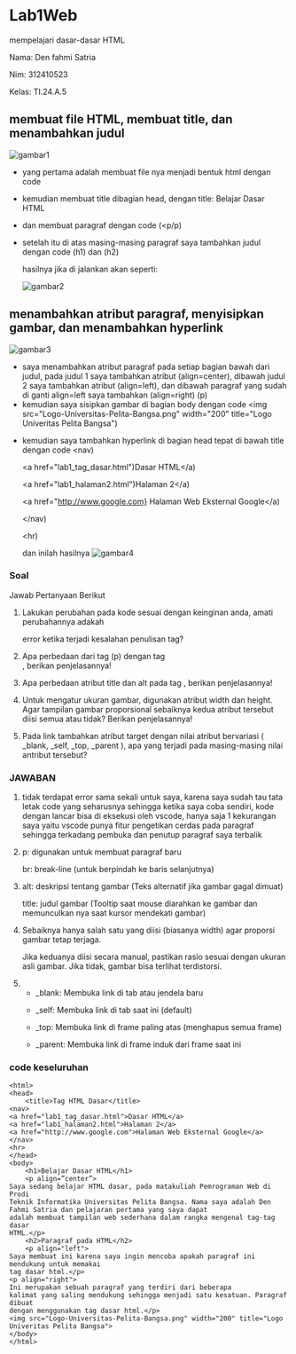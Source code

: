 # Lab1Web
mempelajari dasar-dasar HTML <p>
Nama: Den fahmi Satria <p>
Nim: 312410523 <p>
Kelas: TI.24.A.5 <p>
## membuat file HTML, membuat title, dan menambahkan judul
![gambar1](m1.PNG) 
- yang pertama adalah membuat file nya menjadi bentuk html dengan code <!doctype html> <p>
- kemudian membuat title dibagian head, dengan title: Belajar Dasar HTML <p>
- dan membuat paragraf dengan code (<p/p) <p>
- setelah itu di atas masing-masing paragraf saya tambahkan judul dengan code (h1) dan (h2) <p>
  hasilnya jika di jalankan akan seperti: <p>
![gambar2](n1.PNG)
## menambahkan atribut paragraf, menyisipkan gambar, dan menambahkan hyperlink
![gambar3](m3.PNG) 
- saya menambahkan atribut paragraf pada setiap bagian bawah dari judul, pada judul 1 saya tambahkan atribut (align=center), dibawah judul 2 saya tambahkan atribut (align=left), dan dibawah paragraf yang sudah di ganti align=left saya tambahkan (align=right) (p)
- kemudian saya sisipkan gambar di bagian body dengan code <img src="Logo-Universitas-Pelita-Bangsa.png" width="200" title="Logo Univeritas Pelita Bangsa") <p>
- kemudian saya tambahkan hyperlink di bagian head tepat di bawah title dengan code
<nav) <p>
<a href="lab1_tag_dasar.html")Dasar HTML</a) <p>
<a href="lab1_halaman2.html")Halaman 2</a) <p>
<a href="http://www.google.com} Halaman Web Eksternal Google</a) <p>
</nav) <p>
<hr) <p>
dan inilah hasilnya
![gambar4](n3.PNG)
### Soal
Jawab Pertanyaan Berikut <p>
1. Lakukan perubahan pada kode sesuai dengan keinginan anda, amati perubahannya adakah <p>
error ketika terjadi kesalahan penulisan tag? <p>
2. Apa perbedaan dari tag (p) dengan tag <br>, berikan penjelasannya! <p>
3. Apa perbedaan atribut title dan alt pada tag <img>, berikan penjelasannya! <p>
4. Untuk mengatur ukuran gambar, digunakan atribut width dan height. Agar tampilan gambar
proporsional sebaiknya kedua atribut tersebut diisi semua atau tidak? Berikan penjelasannya! <p>
5. Pada link tambahkan atribut target dengan nilai atribut bervariasi ( _blank, _self, _top,
_parent ), apa yang terjadi pada masing-masing nilai antribut tersebut? <p>

### JAWABAN
1. tidak terdapat error sama sekali untuk saya, karena saya sudah tau tata letak code yang seharusnya sehingga ketika saya coba sendiri, kode dengan lancar bisa di eksekusi oleh vscode, hanya saja 1 kekurangan saya yaitu vscode punya fitur pengetikan cerdas pada paragraf sehingga terkadang pembuka dan penutup paragraf saya terbalik <p>
2. p:  digunakan untuk membuat paragraf baru <p>
   br: break-line (untuk berpindah ke baris selanjutnya) <p>
3. alt: deskripsi tentang gambar (Teks alternatif jika gambar gagal dimuat) <p>
   title: judul gambar (Tooltip saat mouse diarahkan ke gambar dan memunculkan nya saat kursor mendekati gambar) <p>
4. Sebaiknya hanya salah satu yang diisi (biasanya width) agar proporsi gambar tetap terjaga. <p>
Jika keduanya diisi secara manual, pastikan rasio sesuai dengan ukuran asli gambar. Jika tidak, gambar bisa terlihat terdistorsi. <p>
5. - _blank: Membuka link di tab atau jendela baru <p>
   - _self: Membuka link di tab saat ini (default) <p>
   - _top: Membuka link di frame paling atas (menghapus semua frame) <p>
   - _parent: Membuka link di frame induk dari frame saat ini <p>
### code keseluruhan
``` <!doctype html>
<html>
<head>
    <title>Tag HTML Dasar</title>
<nav>
<a href="lab1_tag_dasar.html">Dasar HTML</a>
<a href="lab1_halaman2.html">Halaman 2</a>
<a href="http://www.google.com">Halaman Web Eksternal Google</a>
</nav>
<hr>
</head>
<body>
    <h1>Belajar Dasar HTML</h1>
    <p align=”center”>
Saya sedang belajar HTML dasar, pada matakuliah Pemrograman Web di Prodi
Teknik Informatika Universitas Pelita Bangsa. Nama saya adalah Den Fahmi Satria dan pelajaran pertama yang saya dapat
adalah membuat tampilan web sederhana dalam rangka mengenal tag-tag dasar
HTML.</p>
    <h2>Paragraf pada HTML</h2>
    <p align="left">
Saya membuat ini karena saya ingin mencoba apakah paragraf ini mendukung untuk memakai
tag dasar html.</p>
<p align="right">
Ini merupakan sebuah paragraf yang terdiri dari beberapa
kalimat yang saling mendukung sehingga menjadi satu kesatuan. Paragraf dibuat
dengan menggunakan tag dasar html.</p>
<img src="Logo-Universitas-Pelita-Bangsa.png" width="200" title="Logo Univeritas Pelita Bangsa">
</body>
</html> 
